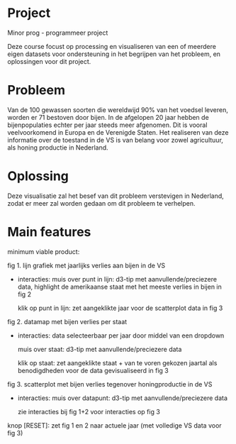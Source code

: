 # Project
Minor prog - programmeer project

Deze course focust op processing en visualiseren van een of meerdere eigen
datasets voor ondersteuning in het begrijpen van het probleem, en oplossingen
voor dit project.


# Probleem
Van de 100 gewassen soorten die wereldwijd 90% van het voedsel leveren, worden
er 71 bestoven door bijen. In de afgelopen 20 jaar hebben de bijenpopulaties echter
per jaar steeds meer afgenomen. Dit is vooral veelvoorkomend in Europa en de
Verenigde Staten. Het realiseren van deze informatie over de toestand in de VS
is van belang voor zowel agricultuur, als honing productie in Nederland.


# Oplossing
Deze visualisatie zal het besef van dit probleem verstevigen in Nederland, zodat er
meer zal worden gedaan om dit probleem te verhelpen.


# Main features
minimum viable product:

fig 1. lijn grafiek met jaarlijks verlies aan bijen in de VS
- interacties:
  muis over punt in lijn: d3-tip met aanvullende/preciezere data,
                          highlight de amerikaanse staat met het meeste
                          verlies in bijen in fig 2

  klik op punt in lijn: zet aangeklikte jaar voor de scatterplot data in fig 3


fig 2. datamap met bijen verlies per staat
- interacties:
  data selecteerbaar per jaar door middel van een dropdown

  muis over staat: d3-tip met aanvullende/preciezere data

  klik op staat: zet aangeklikte staat + van te voren gekozen jaartal als benodigdheden
                 voor de data gevisualiseerd in fig 3


fig 3. scatterplot met bijen verlies tegenover honingproductie in de VS
- interacties:
  muis over datapunt: d3-tip met aanvullende/preciezere data

  zie interacties bij fig 1+2 voor interacties op fig 3


knop [RESET]: zet fig 1 en 2 naar actuele jaar (met volledige VS data voor fig 3)
